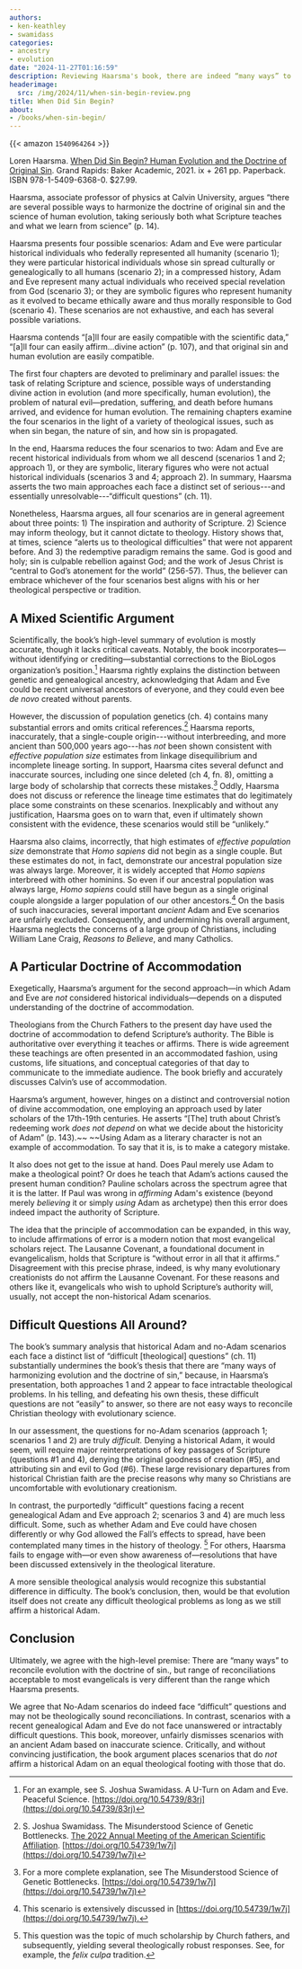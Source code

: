 ```yaml
---
authors:
- ken-keathley
- swamidass
categories:
- ancestry
- evolution
date: "2024-11-27T01:16:59"
description: Reviewing Haarsma's book, there are indeed “many ways” to reconcile evolution with the doctrine of sin...
headerimage:
  src: /img/2024/11/when-sin-begin-review.png
title: When Did Sin Begin?
about: 
- /books/when-sin-begin/
---
```


{{< amazon `1540964264` >}}

<div class="editor-note">

Loren Haarsma. [When Did Sin Begin? Human Evolution and the Doctrine of Original Sin](/books/when-sin-begin/). Grand Rapids: Baker Academic, 2021. ix + 261 pp. Paperback. ISBN 978-1-5409-6368-0. $27.99.

</div>



Haarsma, associate professor of physics at Calvin University, argues “there are several possible ways to harmonize the doctrine of original sin and the science of human evolution, taking seriously both what Scripture teaches and what we learn from science” (p. 14).

Haarsma presents four possible scenarios: Adam and Eve were particular historical individuals who federally represented all humanity (scenario 1); they were particular historical individuals whose sin spread culturally or genealogically to all humans (scenario 2); in a compressed history, Adam and Eve represent many actual individuals who received special revelation from God (scenario 3);  or they are symbolic figures who represent humanity as it evolved to became ethically aware and thus morally responsible to God (scenario 4). These scenarios are not exhaustive, and each has several possible variations. 

Haarsma contends “[a]ll four are easily compatible with the scientific data,”  “[a]ll four can easily affirm…divine action” (p. 107), and that original sin and human evolution are easily compatible. 

The first four chapters are devoted to preliminary and parallel issues: the task of relating Scripture and science, possible ways of understanding divine action in evolution (and more specifically, human evolution), the problem of natural evil—predation, suffering, and death before humans arrived, and evidence for human evolution. The remaining chapters examine the four scenarios in the light of a variety of theological issues, such as when sin began, the nature of sin, and how sin is propagated. 

In the end, Haarsma reduces the four scenarios to two: Adam and Eve are recent historical individuals from whom we all descend (scenarios 1 and 2; approach 1), or they are symbolic, literary figures who were not actual historical individuals (scenarios 3 and 4; approach 2). In summary, Haarsma asserts the two main approaches each face a distinct set of serious---and essentially unresolvable---“difficult questions” (ch. 11).  

Nonetheless, Haarsma argues, all four scenarios are in general agreement about three points: 1) The inspiration and authority of Scripture. 2) Science may inform theology, but it cannot dictate to theology. History shows that, at times, science “alerts us to theological difficulties” that were not apparent before. And 3) the redemptive paradigm remains the same. God is good and holy; sin is culpable rebellion against God; and the work of Jesus Christ is “central to God’s atonement for the world” (256-57). Thus, the believer can embrace whichever of the four scenarios best aligns with his or her theological perspective or tradition. 

## A Mixed Scientific Argument

Scientifically, the book’s high-level summary of evolution is mostly accurate, though it lacks critical caveats. Notably, the book incorporates—without identifying or crediting—substantial corrections to the BioLogos organization’s position.[^1] Haarsma rightly explains the distinction between genetic and genealogical ancestry, acknowledging that Adam and Eve could be recent universal ancestors of everyone, and they could even bee *de novo* created without parents. 

However, the discussion of population genetics (ch. 4) contains many substantial errors and omits critical references.[^2] Haarsma reports, inaccurately, that a single-couple origin---without interbreeding, and more ancient than 500,000 years ago---has *not* been shown consistent with *effective population size* estimates from linkage disequilibrium and incomplete lineage sorting. In support, Haarsma cites several defunct and inaccurate sources, including one since deleted (ch 4, fn. 8), omitting a large body of scholarship that corrects these mistakes.[^3] Oddly, Haarsma does not discuss or reference the lineage time estimates that do legitimately place some constraints on these scenarios. Inexplicably and without any justification, Haarsma goes on to warn that, even if ultimately shown consistent with the evidence, these scenarios would still be “unlikely.”

Haarsma also claims, incorrectly, that high estimates of *effective population size* demonstrate that *Homo sapiens* did not begin as a single couple. But these estimates do not, in fact, demonstrate our ancestral population size was always large. Moreover, it is widely accepted that *Homo sapiens* interbreed with other hominins. So even if our ancestral population was always large, *Homo sapiens* could still have begun as a single original couple alongside a larger population of our other ancestors.[^4] On the basis of such inaccuracies, several important *ancient* Adam and Eve scenarios are unfairly excluded. Consequently, and undermining his overall argument, Haarsma neglects the concerns of a large group of Christians, including William Lane Craig, *Reasons to Believe*, and many Catholics. 

## A Particular Doctrine of Accommodation

Exegetically, Haarsma’s argument for the second approach—in which Adam and Eve are *not* considered historical individuals—depends on a disputed understanding of the doctrine of accommodation. 

Theologians from the Church Fathers to the present day have used the doctrine of accommodation to defend Scripture’s authority. The Bible is authoritative over everything it teaches or affirms. There is wide agreement these teachings are often presented in an accommodated fashion, using customs, life situations, and conceptual categories of that day to communicate to the immediate audience. The book briefly and accurately discusses Calvin’s use of accommodation.

Haarsma’s argument, however, hinges on a distinct and controversial notion of divine accommodation, one employing an approach used by later scholars of the 17th-19th centuries. He asserts “[The] truth about Christ’s redeeming work *does not depend* on what we decide about the historicity of Adam” (p. 143).~~ ~~Using Adam as a literary character is not an example of accommodation. To say that it is, is to make a category mistake.

It also does not get to the issue at hand. Does Paul merely use Adam to make a theological point? Or does he teach that Adam’s actions caused the present human condition? Pauline scholars across the spectrum agree that it is the latter. If Paul was wrong in *affirming* Adam's existence (beyond merely *believing* it or simply *using* Adam as archetype) then this error does indeed impact the authority of Scripture.

The idea that the principle of accommodation can be expanded, in this way, to include affirmations of error is a modern notion that most evangelical scholars reject. The Lausanne Covenant, a foundational document in evangelicalism, holds that Scripture is “without error in all that it affirms.” Disagreement with this precise phrase, indeed, is why many evolutionary creationists do not affirm the Lausanne Covenant. For these reasons and others like it, evangelicals who wish to uphold Scripture’s authority will, usually, not accept the non-historical Adam scenarios.

## Difficult Questions All Around?

The book’s summary analysis that historical Adam and no-Adam scenarios each face a distinct list of “difficult [theological] questions” (ch. 11) substantially undermines the book’s thesis that there are “many ways of harmonizing evolution and the doctrine of sin,” because, in Haarsma’s presentation, both approaches 1 and 2 appear to face intractable theological problems. In his telling, and defeating his own thesis, these difficult questions are not “easily” to answer, so there are not easy ways to reconcile Christian theology with evolutionary science.

In our assessment, the questions for no-Adam scenarios (approach 1; scenarios 1 and 2) are truly *difficult.* Denying a historical Adam, it would seem, will require major reinterpretations of key passages of Scripture (questions #1 and 4), denying the original goodness of creation (#5), and attributing sin and evil to God (#6). These large revisionary departures from historical Christian faith are the precise reasons why many so Christians are uncomfortable with evolutionary creationism.

In contrast, the purportedly “difficult” questions facing a recent genealogical Adam and Eve approach 2; scenarios 3 and 4) are much less difficult. Some, such as whether Adam and Eve could have chosen differently or why God allowed the Fall’s effects to spread, have been contemplated many times in the history of theology. [^5] For others, Haarsma fails to engage with—or even show awareness of—resolutions that have been discussed extensively in the theological literature.

A more sensible theological analysis would recognize this substantial difference in difficulty. The book’s conclusion, then, would be that evolution itself does not create any difficult theological problems as long as we still affirm a historical Adam. 

## Conclusion

Ultimately, we agree with the high-level premise: There are “many ways” to reconcile evolution with the doctrine of sin., but range of reconciliations acceptable to most evangelicals is very different than the range which Haarsma presents. 

We agree that No-Adam scenarios do indeed face “difficult” questions and may not be theologically sound reconciliations. In contrast, scenarios with a recent genealogical Adam and Eve do not face unanswered or intractably difficult questions. This book, moreover, unfairly dismisses scenarios with an ancient Adam based on inaccurate science. Critically, and without convincing justification, the book argument places scenarios that do *not* affirm a historical Adam on an equal theological footing with those that do.


[^1]:
     For an example, see S. Joshua Swamidass. A U-Turn on Adam and Eve. Peaceful Science. [https://doi.org/10.54739/83rj](https://doi.org/10.54739/83rj)

[^2]:
     S. Joshua Swamidass. The Misunderstood Science of Genetic Bottlenecks. [The 2022 Annual Meeting of the American Scientific Affiliation](https://peacefulscience.org/series/asa-workshop-2022/). [https://doi.org/10.54739/1w7j](https://doi.org/10.54739/1w7j)

[^3]:
     For a more complete explanation, see The Misunderstood Science of Genetic Bottlenecks. [https://doi.org/10.54739/1w7j](https://doi.org/10.54739/1w7j)

[^4]:
     This scenario is extensively discussed in [https://doi.org/10.54739/1w7j](https://doi.org/10.54739/1w7j)<span style="text-decoration:underline;">.</span>

[^5]:
     This question was the topic of much scholarship by Church fathers, and subsequently, yielding several theologically robust responses. See, for example, the *felix culpa* tradition.